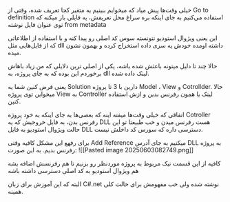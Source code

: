 
خیلی وقت‌ها پیش میاد که میخوایم ببینیم یه متغیر کجا تعریف شده، وقتی از Go to definition استفاده می‌کنیم به جای اینکه بره سراغ محل تعریفش، یه فایلی باز میکنه که توی عنوان فایل نوشته from metadata

این یعنی ویژوال استودیو نتونسته سوس کد اصلی رو پیدا کنه و با استفاده از اطلاعاتی که از فایل‌هایی مثل dll داشته اومده خودش یه سری داده استخراج کرده و بهمون نشون میده.

حالا چند تا دلیل میتونه باعثش شده باشه، یکی از اصلی ترین دلایلی که من زیاد باهاش برخوردم این بوده که به جای پروژه، به dll لینک داده شده.

یعنی فرض کنین شما یه Solution دارین با 3 تا پروژه Model ، View و Cotrollder. حالا میخواین توی پروژه View به Controller لینک یا همون رفرنس بدین و ازش استفاده کنین.

اتفاقی که خیلی وقت‌ها میفته اینه که بعضی‌ها به جای اینکه به خود پروژه Cotroller رفرنس بدن، به فایل خروجیش که یه DLL هست رفرنس میدن و خب طبیعتا تو این حالت ویژوال استودیو به فایل DLL دسترسی داره که سورس کد داخلش نیست.

برای رفهع این مشکل کافیه وقتی Add Reference میکنیم به جای آدرس DLL به پروژه رفرنس بدیم. به این صورت:
![[Pasted image 20250603082749.png]]

کافیه از این قسمت تیک مربوط به پروژه موردنظر رو بزنیم تا هم رفرنسش اضافه بشه هم ویژوال استودیو به کد اصلی دسترسی داشته باشه

البته که این آموزش برای زبان C#.net نوشته شده ولی خب مفهومش برای حالت کلی همینه.
